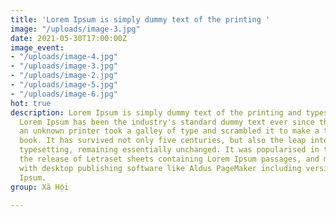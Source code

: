 ```yaml
---
title: 'Lorem Ipsum is simply dummy text of the printing '
image: "/uploads/image-3.jpg"
date: 2021-05-30T17:00:00Z
image_event:
- "/uploads/image-4.jpg"
- "/uploads/image-3.jpg"
- "/uploads/image-2.jpg"
- "/uploads/image-5.jpg"
- "/uploads/image-6.jpg"
hot: true
description: Lorem Ipsum is simply dummy text of the printing and typesetting industry.
  Lorem Ipsum has been the industry's standard dummy text ever since the 1500s, when
  an unknown printer took a galley of type and scrambled it to make a type specimen
  book. It has survived not only five centuries, but also the leap into electronic
  typesetting, remaining essentially unchanged. It was popularised in the 1960s with
  the release of Letraset sheets containing Lorem Ipsum passages, and more recently
  with desktop publishing software like Aldus PageMaker including versions of Lorem
  Ipsum.
group: Xã Hội

---
```

